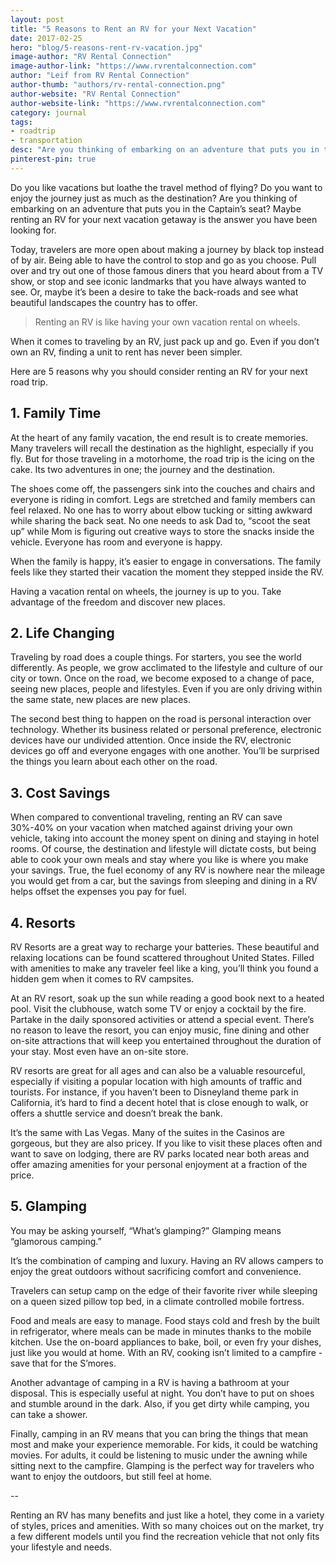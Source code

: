 ```yaml
---
layout: post
title: "5 Reasons to Rent an RV for your Next Vacation"
date: 2017-02-25
hero: "blog/5-reasons-rent-rv-vacation.jpg"
image-author: "RV Rental Connection"
image-author-link: "https://www.rvrentalconnection.com"
author: "Leif from RV Rental Connection"
author-thumb: "authors/rv-rental-connection.png"
author-website: "RV Rental Connection"
author-website-link: "https://www.rvrentalconnection.com"
category: journal
tags: 
- roadtrip
- transportation
desc: "Are you thinking of embarking on an adventure that puts you in the Captain’s seat? Maybe renting an RV for your next vacation getaway is the answer you have been looking for." 
pinterest-pin: true
---
```


Do you like vacations but loathe the travel method of flying? Do you want to enjoy the journey just as much as the destination? Are you thinking of embarking on an adventure that puts you in the Captain’s seat? Maybe renting an RV for your next vacation getaway is the answer you have been looking for. 

Today, travelers are more open about making a journey by black top instead of by air. Being able to have the control to stop and go as you choose. Pull over and try out one of those famous diners that you heard about from a TV show, or stop and see iconic landmarks that you have always wanted to see. Or, maybe it’s been a desire to take the back-roads and see what beautiful landscapes the country has to offer. 

> Renting an RV is like having your own vacation rental on wheels. 

When it comes to traveling by an RV, just pack up and go. Even if you don’t own an RV, finding a unit to rent has never been simpler.  

Here are 5 reasons why you should consider renting an RV for your next road trip.


## 1. Family Time

At the heart of any family vacation, the end result is to create memories. Many travelers will recall the destination as the highlight, especially if you fly. But for those traveling in a motorhome, the road trip is the icing on the cake. Its two adventures in one; the journey and the destination. 

The shoes come off, the passengers sink into the couches and chairs and everyone is riding in comfort. Legs are stretched and family members can feel relaxed. No one has to worry about elbow tucking or sitting awkward while sharing the back seat. No one needs to ask Dad to, “scoot the seat up” while Mom is figuring out creative ways to store the snacks inside the vehicle. Everyone has room and everyone is happy. 

When the family is happy, it’s easier to engage in conversations. The family feels like they started their vacation the moment they stepped inside the RV.

Having a vacation rental on wheels, the journey is up to you. Take advantage of the freedom and discover new places.   


## 2. Life Changing

Traveling by road does a couple things. For starters, you see the world differently. As people, we grow acclimated to the lifestyle and culture of our city or town. Once on the road, we become exposed to a change of pace, seeing new places, people and lifestyles. Even if you are only driving within the same state, new places are new places. 

The second best thing to happen on the road is personal interaction over technology. Whether its business related or personal preference, electronic devices have our undivided attention. Once inside the RV, electronic devices go off and everyone engages with one another. You’ll be surprised the things you learn about each other on the road. 


## 3. Cost Savings

When compared to conventional traveling, renting an RV can save 30%-40% on your vacation when matched against driving your own vehicle, taking into account the money spent on dining and staying in hotel rooms. Of course, the destination and lifestyle will dictate costs, but being able to cook your own meals and stay where you like is where you make your savings. True, the fuel economy of any RV is nowhere near the mileage you would get from a car, but the savings from sleeping and dining in a RV helps offset the expenses you pay for fuel.


## 4. Resorts

RV Resorts are a great way to recharge your batteries. These beautiful and relaxing locations can be found scattered throughout United States. Filled with amenities to make any traveler feel like a king, you’ll think you found a hidden gem when it comes to RV campsites. 

At an RV resort, soak up the sun while reading a good book next to a heated pool. Visit the clubhouse, watch some TV or enjoy a cocktail by the fire. Partake in the daily sponsored activities or attend a special event. There’s no reason to leave the resort, you can enjoy music, fine dining and other on-site attractions that will keep you entertained throughout the duration of your stay. Most even have an on-site store. 

RV resorts are great for all ages and can also be a valuable resourceful, especially if visiting a popular location with high amounts of traffic and tourists. For instance, if you haven’t been to Disneyland theme park in California, it’s hard to find a decent hotel that is close enough to walk, or offers a shuttle service and doesn’t break the bank. 

It’s the same with Las Vegas. Many of the suites in the Casinos are gorgeous, but they are also pricey. If you like to visit these places often and want to save on lodging, there are RV parks located near both areas and offer amazing amenities for your personal enjoyment at a fraction of the price.


## 5. Glamping

You may be asking yourself, “What’s glamping?” Glamping means “glamorous camping.” 

It’s the combination of camping and luxury. Having an RV allows campers to enjoy the great outdoors without sacrificing comfort and convenience.

Travelers can setup camp on the edge of their favorite river while sleeping on a queen sized pillow top bed, in a climate controlled mobile fortress.

Food and meals are easy to manage. Food stays cold and fresh by the built in refrigerator, where meals can be made in minutes thanks to the mobile kitchen. Use the on-board appliances to bake, boil, or even fry your dishes, just like you would at home. With an RV, cooking isn’t limited to a campfire - save that for the S’mores.

Another advantage of camping in a RV is having a bathroom at your disposal. This is especially useful at night. You don’t have to put on shoes and stumble around in the dark. Also, if you get dirty while camping, you can take a shower. 

Finally, camping in an RV means that you can bring the things that mean most and make your experience memorable. For kids, it could be watching movies. For adults, it could be listening to music under the awning while sitting next to the campfire. Glamping is the perfect way for travelers who want to enjoy the outdoors, but still feel at home. 

--  

Renting an RV has many benefits and just like a hotel, they come in a variety of styles, prices and amenities. With so many choices out on the market, try a few different models until you find the recreation vehicle that not only fits your lifestyle and needs.